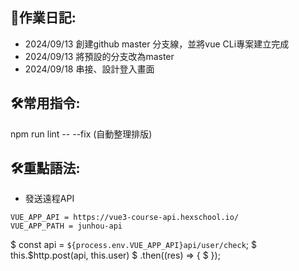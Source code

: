 ## 📱作業日記:
- 2024/09/13 創建github master 分支線，並將vue CLi專案建立完成
- 2024/09/13 將預設的分支改為master
- 2024/09/18 串接、設計登入畫面


## 🛠️常用指令:
npm run lint -- --fix (自動整理排版)

## 🛠️重點語法:
- 發送遠程API
```
VUE_APP_API = https://vue3-course-api.hexschool.io/
VUE_APP_PATH = junhou-api
```
$ const api = `${process.env.VUE_APP_API}api/user/check`;
$ this.$http.post(api, this.user)
$ .then((res) => {
$ });
